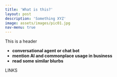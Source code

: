 ```yaml
---
title: 'What is this?'
layout: post
description: 'Something XYZ'
image: assets/images/pic01.jpg
nav-menu: true
---
```


This is a header

- __conversational agent or chat bot__
- __mention AI and commonplace usage in business__
- __read some similar blurbs__

LINKS
